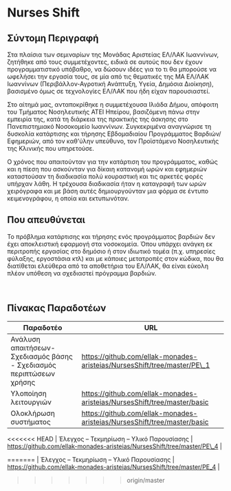 Nurses Shift
============

Σύντομη Περιγραφή
-----------------

Στα πλαίσια των σεμιναρίων της Μονάδας Αριστείας ΕΛ/ΛΑΚ Ιωαννίνων, ζητήθηκε από
τους συμμετέχοντες, ειδικά σε αυτούς που δεν έχουν προγραμματιστικό υπόβαθρο, να
δώσουν ιδέες για το τι θα μπορούσε να ωφελήσει την εργασία τους, σε μία από τις
θεματικές της ΜΑ ΕΛ/ΛΑΚ Ιωαννίνων (Περιβάλλον-Αγροτική Ανάπτυξη, Υγεία, Δημόσια
Διοίκηση), βασισμένο όμως σε τεχνολογίες ΕΛ/ΛΑΚ που ήδη είχαν παρουσιαστεί.

Στο αίτημά μας, ανταποκρίθηκε η συμμετέχουσα Ιλιάδα Δήμου, απόφοιτη του Τμήματος
Νοσηλευτικής ΑΤΕΙ Ηπείρου, βασιζόμενη πάνω στην εμπειρία της, κατά τη διάρκεια
της πρακτικής της άσκησης στο Πανεπιστημιακό Νοσοκομείο Ιωαννίνων. Συγκεκριμένα
αναγνώρισε τη δυσκολία κατάρτισης και τήρησης Εβδομαδιαίου Προγράμματος
Βαρδιών/Εφημεριών, από τον καθ'ύλην υπεύθυνο, τον Προϊστάμενο Νοσηλευτικής της
Κλινικής που υπηρετούσε.

Ο χρόνος που απαιτούνταν για την κατάρτιση του προγράμματος, καθώς και η πίεση
που ασκούνταν για δίκαιη κατανομή ωρών και εφημεριών καταστούσαν τη διαδικασία
πολύ κουραστική και τις αρκετές φορές υπήρχαν λάθη. Η τρέχουσα διαδικασία ήταν η
καταγραφή των ωρών χειρόγραφα και με βάση αυτές δημιουργούνταν μια φόρμα σε
έντυπο κειμενογράφου, η οποία και εκτυπωνόταν.

Που απευθύνεται
---------------

Το πρόβλημα κατάρτισης και τήρησης ενός προγράμματος βαρδιών δεν έχει
αποκλειστική εφαρμογή στα νοσοκομεία. Όπου υπάρχει ανάγκη εκ περιτροπής εργασίας
στο δημόσιο ή στον ιδιωτικό τομέα (π.χ. υπηρεσίες φύλαξης, εργοστάσια κτλ) και
με κάποιες μετατροπές στον κώδικα, που θα διατίθεται ελεύθερα από τα αποθετήρια
του ΕΛ/ΛΑΚ, θα είναι εύκολη πλέον υπόθεση να σχεδιαστεί πρόγραμμα βαρδιών.

 

Πίνακας Παραδοτέων
------------------

| **Παραδοτέο**                                                        | **URL**                                                                  |
|----------------------------------------------------------------------|--------------------------------------------------------------------------|
| Ανάλυση απαιτήσεων- Σχεδιασμός βάσης - Σχεδιασμός περιπτώσεων χρήσης | https://github.com/ellak-monades-aristeias/NursesShift/tree/master/PE\_1 |
| Υλοποίηση λειτουργιών                                                | https://github.com/ellak-monades-aristeias/NursesShift/tree/master/basic |
| Ολοκλήρωση συστήματος                                                | https://github.com/ellak-monades-aristeias/NursesShift/tree/master/basic |
<<<<<<< HEAD
| Έλεγχος – Τεκμηρίωση – Υλικό Παρουσίασης                             | https://github.com/ellak-monades-aristeias/NursesShift/tree/master/PE\_4 |
 
=======
| Έλεγχος – Τεκμηρίωση – Υλικό Παρουσίασης                             | https://github.com/ellak-monades-aristeias/NursesShift/tree/master/PE_4 |
>>>>>>> origin/master
